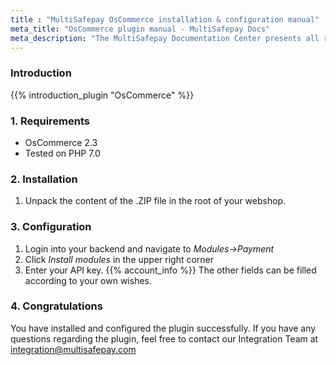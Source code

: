 ```yaml
---
title : "MultiSafepay OsCommerce installation & configuration manual"
meta_title: "OsCommerce plugin manual - MultiSafepay Docs"
meta_description: "The MultiSafepay Documentation Center presents all relevant information about our Plugins and API. You can also find support pages for Payment Methods, Tools and General Questions as well as the contact details of our Support and Integration Teams."
---
```


### Introduction

{{% introduction_plugin "OsCommerce" %}}

### 1. Requirements
- OsCommerce 2.3
- Tested on PHP 7.0

### 2. Installation
 1. Unpack the content of the .ZIP file in the root of your webshop.

### 3. Configuration
1. Login into your backend and navigate to _Modules->Payment_
2. Click _Install modules_ in the upper right corner
3. Enter your API key. {{% account_info %}} The other fields can be filled according to your own wishes.

### 4. Congratulations
You have installed and configured the plugin successfully. If you have any questions regarding the plugin, feel free to contact our Integration Team at <integration@multisafepay.com>
